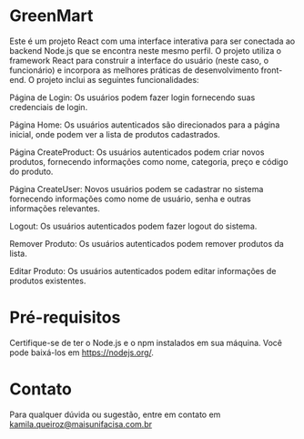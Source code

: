 # GreenMart
Este é um projeto React com uma interface interativa para ser conectada ao backend Node.js que se encontra neste mesmo perfil. O projeto utiliza o framework React para construir a interface do usuário (neste caso, o funcionário) e incorpora as melhores práticas de desenvolvimento front-end. O projeto inclui as seguintes funcionalidades:

Página de Login: Os usuários podem fazer login fornecendo suas credenciais de login.

Página Home: Os usuários autenticados são direcionados para a página inicial, onde podem ver a lista de produtos cadastrados.

Página CreateProduct: Os usuários autenticados podem criar novos produtos, fornecendo informações como nome, categoria, preço e código do produto.

Página CreateUser: Novos usuários podem se cadastrar no sistema fornecendo informações como nome de usuário, senha e outras informações relevantes.

Logout: Os usuários autenticados podem fazer logout do sistema.

Remover Produto: Os usuários autenticados podem remover produtos da lista.

Editar Produto: Os usuários autenticados podem editar informações de produtos existentes.

# Pré-requisitos
Certifique-se de ter o Node.js e o npm instalados em sua máquina. Você pode baixá-los em https://nodejs.org/.

# Contato
Para qualquer dúvida ou sugestão, entre em contato em kamila.queiroz@maisunifacisa.com.br
